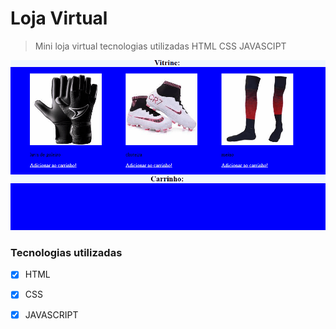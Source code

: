 # Loja Virtual
> Mini loja virtual tecnologias utilizadas HTML CSS JAVASCIPT
<img src="https://github.com/gfranca11/Mini-loja/blob/main/Anima%C3%A7%C3%A3o.gif" alt="jogo">

### Tecnologias utilizadas

- [x] HTML
- [x] CSS
- [x] JAVASCRIPT



